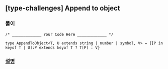 ## [type-challenges] Append to object

### 풀이

```
/* _____________ Your Code Here _____________ */

type AppendToObject<T, U extends string | number | symbol, V> = {[P in keyof T | U]:P extends keyof T ? T[P] : V}
```

### [설명](https://pottatt0.tistory.com/entry/type-challenges-Append-to-object)

